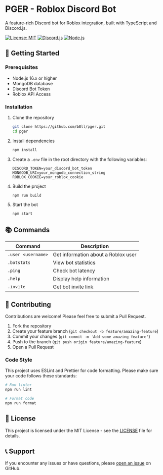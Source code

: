 # PGER - Roblox Discord Bot

A feature-rich Discord bot for Roblox integration, built with TypeScript and Discord.js.

[![License: MIT](https://img.shields.io/badge/License-MIT-yellow.svg)](https://opensource.org/licenses/MIT)
[![Discord.js](https://img.shields.io/badge/discord.js-v14-blue)](https://discord.js.org/)
[![Node.js](https://img.shields.io/badge/Node.js->=16-green)](https://nodejs.org/)

## 🚀 Getting Started

### Prerequisites

- Node.js 16.x or higher
- MongoDB database
- Discord Bot Token
- Roblox API Access

### Installation

1. Clone the repository
   ```bash
   git clone https://github.com/b8ll/pger.git
   cd pger
   ```

2. Install dependencies
   ```bash
   npm install
   ```

3. Create a `.env` file in the root directory with the following variables:
   ```
   DISCORD_TOKEN=your_discord_bot_token
   MONGODB_URI=your_mongodb_connection_string
   ROBLOX_COOKIE=your_roblox_cookie
   ```

4. Build the project
   ```bash
   npm run build
   ```

5. Start the bot
   ```bash
   npm start
   ```

## 📚 Commands

| Command | Description |
|---------|-------------|
| `.user <username>` | Get information about a Roblox user |
| `.botstats` | View bot statistics |
| `.ping` | Check bot latency |
| `.help` | Display help information |
| `.invite` | Get bot invite link |

## 🤝 Contributing

Contributions are welcome! Please feel free to submit a Pull Request.

1. Fork the repository
2. Create your feature branch (`git checkout -b feature/amazing-feature`)
3. Commit your changes (`git commit -m 'Add some amazing feature'`)
4. Push to the branch (`git push origin feature/amazing-feature`)
5. Open a Pull Request

### Code Style

This project uses ESLint and Prettier for code formatting. Please make sure your code follows these standards:

```bash
# Run linter
npm run lint

# Format code
npm run format
```

## 📝 License

This project is licensed under the MIT License - see the [LICENSE](LICENSE) file for details.

## 📞 Support

If you encounter any issues or have questions, please [open an issue](https://github.com/b8ll/pger/issues) on GitHub. 